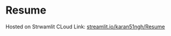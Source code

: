 # Resume
Hosted on Strwamlit CLoud
Link: [streamlit.io/karan51ngh/Resume](https://share.streamlit.io/karan51ngh/resume/main/Home.py)
